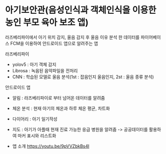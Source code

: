 # 아기보안관(음성인식과 객체인식을 이용한 농인 부모 육아 보조 앱)

라즈베리파이에서 아기 위치 감지, 울음 감지 후 울음 이유 분석 한 데이터를 파이어베이스 FCM을 이용하여 안드로이드 앱으로 알려주는 앱

라즈베리파이
- yolov5 : 아기 객체 감지
- Librosa : 녹음된 음악파일을 전처리
- CNN : 학습된 모델로 울음 분석(1st : 잡음인지 울음인지, 2st : 울음 종류 분석)

안드로이드 앱
- 알림 : 라즈베리파이로 부터 넘어온 데이터를 알려줌
- 체온 분석 : 현재 아기의 체온과 하루 체온 평균, 차트화
- 다이어리 : 아기 일기작성
- 지도 : 아기가 아플때 현재 진료 가능한 응급 병원을 알려줌
    -> 공공데이터를 활용하여 마커 표시와 리스트화

- 앱 소개
https://youtu.be/9pVVZbkBs4I
